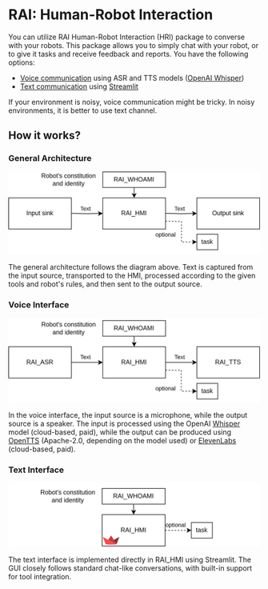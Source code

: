 # RAI: Human-Robot Interaction

You can utilize RAI Human-Robot Interaction (HRI) package to converse with your robots.
This package allows you to simply chat with your robot, or to give it tasks and receive feedback and reports.
You have the following options:

- [Voice communication](human_robot_interface/voice_interface.md) using ASR and TTS models ([OpenAI Whisper](https://openai.com/index/whisper/))
- [Text communication](human_robot_interface/text_interface.md) using [Streamlit](https://streamlit.io)

If your environment is noisy, voice communication might be tricky.
In noisy environments, it is better to use text channel.

## How it works?

### General Architecture

![General HRI interface](./imgs/HRI_interface.png)

The general architecture follows the diagram above. Text is captured from the input source, transported to the HMI, processed according to the given tools and robot's rules, and then sent to the output source.

### Voice Interface

![Voice interface](./imgs/HRI_voice_interface.png)

In the voice interface, the input source is a microphone, while the output source is a speaker. The input is processed using the OpenAI [Whisper](https://platform.openai.com/docs/guides/speech-to-text/quickstart) model (cloud-based, paid), while the output can be produced using [OpenTTS](https://github.com/synesthesiam/opentts) (Apache-2.0, depending on the model used) or [ElevenLabs](https://github.com/elevenlabs/elevenlabs-python) (cloud-based, paid).

### Text Interface

![Text interface](./imgs/HRI_text_interface.png)

The text interface is implemented directly in RAI_HMI using Streamlit. The GUI closely follows standard chat-like conversations, with built-in support for tool integration.

